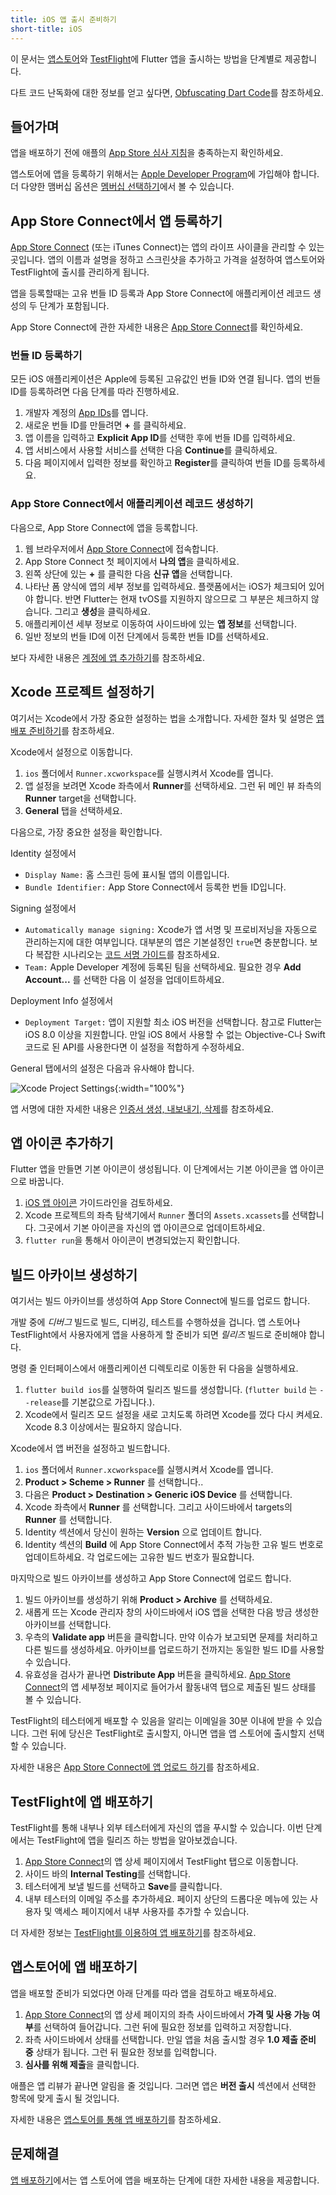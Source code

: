 ```yaml
---
title: iOS 앱 출시 준비하기
short-title: iOS
---
```


이 문서는 [앱스토어][appstore]와 [TestFlight][testflight]에 Flutter 앱을 출시하는 방법을 단계별로 제공합니다.

다트 코드 난독화에 대한 정보를 얻고 싶다면, [Obfuscating Dart Code]({{site.github}}/flutter/flutter/wiki/Obfuscating-Dart-Code)를 참조하세요.

## 들어가며

앱을 배포하기 전에 애플의 [App Store 심사 지침][appreview]을 충족하는지 확인하세요. 

앱스토어에 앱을 등록하기 위해서는 [Apple Developer Program][devprogram]에 가입해야 합니다. 더 다양한 맴버십 옵션은 [멤버십 선택하기][devprogram_membership]에서 볼 수 있습니다.  

## App Store Connect에서 앱 등록하기

[App Store Connect][appstoreconnect] (또는 iTunes Connect)는 앱의 라이프 사이클을 관리할 수 있는 곳입니다. 앱의 이름과 설명을 정하고 스크린샷을 추가하고 가격을 설정하여 앱스토어와 TestFlight에 출시를 관리하게 됩니다.

앱을 등록할때는 고유 번들 ID 등록과 App Store Connect에 애플리케이션 레코드 생성의 두 단계가 포함됩니다.

App Store Connect에 관한 자세한 내용은 [App Store Connect][appstoreconnect_guide]를 확인하세요.

### 번들 ID 등록하기

모든 iOS 애플리케이션은 Apple에 등록된 고유값인 번들 ID와 연결 됩니다. 앱의 번들 ID를 등록하려면 다음 단계를 따라 진행하세요.

1. 개발자 계정의 [App IDs][devportal_appids]를 엽니다. 
1. 새로운 번들 ID를 만들려면 **+** 를 클릭하세요.  
1. 앱 이름을 입력하고 **Explicit App ID**를 선택한 후에 번들 ID를 입력하세요.
1. 앱 서비스에서 사용할 서비스를 선택한 다음 **Continue**를 클릭하세요.
1. 다음 페이지에서 입력한 정보를 확인하고 **Register**를 클릭하여 번들 ID를 등록하세요.   

### App Store Connect에서 애플리케이션 레코드 생성하기

다음으로, App Store Connect에 앱을 등록합니다.

1. 웹 브라우저에서 [App Store Connect][appstoreconnect_login]에 접속합니다.
1. App Store Connect 첫 페이지에서 **나의 앱**을 클릭하세요.
1. 왼쪽 상단에 있는 **+** 를 클릭한 다음 **신규 앱**을 선택합니다.   
1. 나타난 폼 양식에 앱의 세부 정보를 입력하세요. 플랫폼에서는 iOS가 체크되어 있어야 합니다. 반면 Flutter는 현재 tvOS를 지원하지 않으므로 그 부분은 체크하지 않습니다. 그리고 **생성**을 클릭하세요.   
1. 애플리케이션 세부 정보로 이동하여 사이드바에 있는 **앱 정보**를 선택합니다.   
1. 일반 정보의 번들 ID에 이전 단계에서 등록한 번들 ID를 선택하세요.   

보다 자세한 내용은 [계정에 앱 추가하기][appstoreconnect_guide_register]를 참조하세요.

## Xcode 프로젝트 설정하기

여기서는 Xcode에서 가장 중요한 설정하는 법을 소개합니다. 자세한 절차 및 설명은 [앱 배포 준비하기][distributionguide_config]를 참조하세요.

Xcode에서 설정으로 이동합니다.

1. `ios` 폴더에서 `Runner.xcworkspace`를 실행시켜서 Xcode를 엽니다.
1. 앱 설정을 보려면 Xcode 좌측에서 **Runner**를 선택하세요. 그런 뒤 메인 뷰 좌측의 **Runner** target을 선택합니다. 
1. **General** 탭을 선택하세요.

다음으로, 가장 중요한 설정을 확인합니다.

Identity 설정에서

  * `Display Name:` 홈 스크린 등에 표시될 앱의 이름입니다.
  * `Bundle Identifier:` App Store Connect에서 등록한 번들 ID입니다.

Signing 설정에서

  * `Automatically manage signing:` Xcode가 앱 서명 및 프로비저닝을 자동으로 관리하는지에 대한 여부입니다. 대부분의 앱은 기본설정인 `true`면 충분합니다. 보다 복잡한 시나리오는 [코드 서명 가이드][codesigning_guide]를 참조하세요.
  * `Team:` Apple Developer 계정에 등록된 팀을 선택하세요. 필요한 경우 **Add Account...** 를 선택한 다음 이 설정을 업데이트하세요.    

Deployment Info 설정에서

  * `Deployment Target:` 앱이 지원할 최소 iOS 버전을 선택합니다. 참고로 Flutter는 iOS 8.0 이상을 지원합니다. 만일 iOS 8에서 사용할 수 없는 Objective-C나 Swift 코드로 된 API를 사용한다면 이 설정을 적합하게 수정하세요.    

General 탭에서의 설정은 다음과 유사해야 합니다.

![Xcode Project Settings](/images/releaseguide/xcode_settings.png){:width="100%"}

앱 서명에 대한 자세한 내용은 [인증서 생성, 내보내기, 삭제][appsigning]를 참조하세요.

## 앱 아이콘 추가하기

Flutter 앱을 만들면 기본 아이콘이 생성됩니다. 이 단계에서는 기본 아이콘을 앱 아이콘으로 바꿉니다.

1. [iOS 앱 아이콘][appicon] 가이드라인을 검토하세요.
1. Xcode 프로젝트의 좌측 탐색기에서 `Runner` 폴더의 `Assets.xcassets`를 선택합니다. 그곳에서 기본 아이콘을 자신의 앱 아이콘으로 업데이트하세요.   
1. `flutter run`을 통해서 아이콘이 변경되었는지 확인합니다. 

## 빌드 아카이브 생성하기

여기서는 빌드 아카이브를 생성하여 App Store Connect에 빌드를 업로드 합니다.

개발 중에 *디버그* 빌드로 빌드, 디버깅, 테스트를 수행하셨을 겁니다. 앱 스토어나 TestFlight에서 사용자에게 앱을 사용하게 할 준비가 되면 *릴리즈* 빌드로 준비해야 합니다.

명령 줄 인터페이스에서 애플리케이션 디렉토리로 이동한 뒤 다음을 실행하세요.

1. `flutter build ios`를 실행하여 릴리즈 빌드를 생성합니다. (`flutter build` 는 `--release`를 기본값으로 가집니다.).
1. Xcode에서 릴리즈 모드 설정을 새로 고치도록 하려면 Xcode를 껐다 다시 켜세요. Xcode 8.3 이상에서는 필요하지 않습니다.   

Xcode에서 앱 버전을 설정하고 빌드합니다.

1. `ios` 폴더에서 `Runner.xcworkspace`를 실행시켜서 Xcode를 엽니다.
1. **Product > Scheme > Runner** 를 선택합니다..
1. 다음은 **Product > Destination > Generic iOS Device** 를 선택합니다.
1. Xcode 좌측에서 **Runner** 를 선택합니다. 그리고 사이드바에서 targets의 **Runner** 를 선택합니다.
1. Identity 섹션에서 당신이 원하는 **Version** 으로 업데이트 합니다.
1. Identity 섹션의 **Build** 에 App Store Connect에서 추적 가능한 고유 빌드 번호로 업데이트하세요. 각 업로드에는 고유한 빌드 번호가 필요합니다.   

마지막으로 빌드 아카이브를 생성하고 App Store Connect에 업로드 합니다.

1. 빌드 아카이브를 생성하기 위해 **Product > Archive** 를 선택하세요. 
1. 새롭게 뜨는 Xcode 관리자 창의 사이드바에서 iOS 앱을 선택한 다음 방금 생성한 아카이브를 선택합니다.   
1. 우측의 **Validate app** 버튼을 클릭합니다. 만약 이슈가 보고되면 문제를 처리하고 다른 빌드를 생성하세요. 아카이브를 업로드하기 전까지는 동일한 빌드 ID를 사용할 수 있습니다.   
1. 유효성을 검사가 끝나면 **Distribute App** 버튼을 클릭하세요. [App Store Connect][appstoreconnect_login]의 앱 세부정보 페이지로 들어가서 활동내역 탭으로 제출된 빌드 상태를 볼 수 있습니다.   

TestFlight의 테스터에게 배포할 수 있음을 알리는 이메일을 30분 이내에 받을 수 있습니다. 그런 뒤에 당신은 TestFlight로 출시할지, 아니면 앱을 앱 스토어에 출시할지 선택할 수 있습니다.

자세한 내용은 [App Store Connect에 앱 업로드 하기][distributionguide_upload]를 참조하세요.

## TestFlight에 앱 배포하기

TestFlight를 통해 내부나 외부 테스터에게 자신의 앱을 푸시할 수 있습니다. 이번 단계에서는 TestFlight에 앱을 릴리즈 하는 방법을 알아보겠습니다.

1. [App Store Connect][appstoreconnect_login]의 앱 상세 페이지에서 TestFlight 탭으로 이동합니다.   
1. 사이드 바의 **Internal Testing**를 선택합니다.
1. 테스터에게 보낼 빌드를 선택하고 **Save**를 클릭합니다.
1. 내부 테스터의 이메일 주소를 추가하세요. 페이지 상단의 드롭다운 메뉴에 있는 사용자 및 액세스 페이지에서 내부 사용자를 추가할 수 있습니다.

더 자세한 정보는 [TestFlight를 이용하여 앱 배포하기][distributionguide_testflight]를 참조하세요.

## 앱스토어에 앱 배포하기

앱을 배포할 준비가 되었다면 아래 단계를 따라 앱을 검토하고 배포하세요. 

1. [App Store Connect][appstoreconnect_login]의 앱 상세 페이지의 좌측 사이드바에서 **가격 및 사용 가능 여부**를 선택하여 들어갑니다. 그런 뒤에 필요한 정보를 입력하고 저장합니다.    
1. 좌측 사이드바에서 상태를 선택합니다. 만일 앱을 처음 출시할 경우 **1.0 제출 준비 중** 상태가 됩니다. 그런 뒤 필요한 정보를 입력합니다.    
1. **심사를 위해 제출**을 클릭합니다.

애플은 앱 리뷰가 끝나면 알림을 줄 것입니다. 그러면 앱은 **버전 출시** 섹션에서 선택한 항목에 맞게 출시 될 것입니다. 

자세한 내용은 [앱스토어를 통해 앱 배포하기][distributionguide_submit]를 참조하세요.

## 문제해결

[앱 배포하기][distributionguide]에서는 앱 스토어에 앱을 배포하는 단계에 대한 자세한 내용을 제공합니다.


[appicon]: https://developer.apple.com/ios/human-interface-guidelines/icons-and-images/app-icon/
[appreview]: https://developer.apple.com/app-store/review/
[appsigning]: https://help.apple.com/xcode/mac/current/#/dev154b28f09
[appstore]: https://developer.apple.com/app-store/submissions/
[codesigning_guide]: https://developer.apple.com/library/content/documentation/Security/Conceptual/CodeSigningGuide/Introduction/Introduction.html
[devportal_appids]: https://developer.apple.com/account/ios/identifier/bundle
[devprogram]: https://developer.apple.com/kr/programs/
[devprogram_membership]: https://developer.apple.com/kr/support/compare-memberships/
[distributionguide]: https://help.apple.com/xcode/mac/current/#/dev8b4250b57
[distributionguide_config]: https://help.apple.com/xcode/mac/current/#/dev91fe7130a
[distributionguide_submit]: https://help.apple.com/xcode/mac/current/#/dev067853c94
[distributionguide_testflight]: https://help.apple.com/xcode/mac/current/#/dev2539d985f
[distributionguide_upload]: https://help.apple.com/xcode/mac/current/#/dev442d7f2ca
[appstoreconnect]: https://developer.apple.com/kr/support/app-store-connect/
[appstoreconnect_guide]: https://developer.apple.com/kr/support/app-store-connect/
[appstoreconnect_guide_register]: https://help.apple.com/app-store-connect/#/dev2cd126805
[appstoreconnect_login]: https://appstoreconnect.apple.com/
[testflight]: https://developer.apple.com/testflight/
